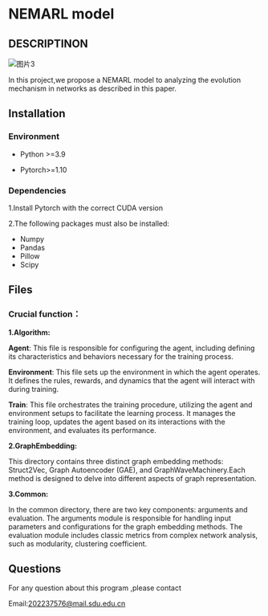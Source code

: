 # NEMARL model

## DESCRIPTINON

![图片3](C:\Users\62706\Desktop\图片3.png)

In this project,we propose a NEMARL model to analyzing the evolution mechanism in networks as described in this paper.

## Installation

### Environment

* Python >=3.9

* Pytorch>=1.10

### Dependencies

1.Install Pytorch with the correct CUDA version

2.The following packages must also be installed:

* Numpy
* Pandas
* Pillow
* Scipy

## Files

### Crucial function：

**1.Algorithm:**

**Agent**: This file is responsible for configuring the agent, including defining its characteristics and behaviors necessary for the training process.

**Environment**: This file sets up the environment in which the agent operates. It defines the rules, rewards, and dynamics that the agent will interact with during training.

**Train**: This file orchestrates the training procedure, utilizing the agent and environment setups to facilitate the learning process. It manages the training loop, updates the agent based on its interactions with the environment, and evaluates its performance.

**2.GraphEmbedding:**

This directory  contains three distinct graph embedding methods: Struct2Vec, Graph Autoencoder (GAE), and GraphWaveMachinery.Each method is designed to delve into different aspects of graph representation.

**3.Common:**

In the common directory, there are two key components: arguments and evaluation. The arguments module is responsible for handling input parameters and configurations for the graph embedding methods. The evaluation module  includes classic metrics from complex network analysis, such as modularity, clustering coefficient.





## Questions

For any question about this program ,please contact

Email:202237576@mail.sdu.edu.cn



